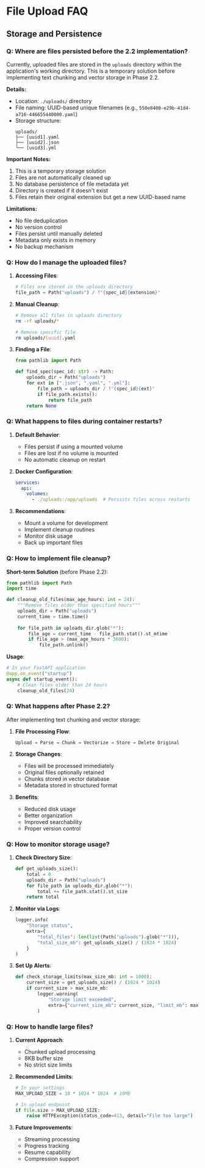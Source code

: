 # File Upload FAQ

## Storage and Persistence

### Q: Where are files persisted before the 2.2 implementation?

Currently, uploaded files are stored in the `uploads` directory within the application's working directory. This is a temporary solution before implementing text chunking and vector storage in Phase 2.2.

**Details:**
- Location: `./uploads/` directory
- File naming: UUID-based unique filenames (e.g., `550e8400-e29b-41d4-a716-446655440000.yaml`)
- Storage structure:
  ```
  uploads/
  ├── [uuid1].yaml
  ├── [uuid2].json
  └── [uuid3].yml
  ```

**Important Notes:**
1. This is a temporary storage solution
2. Files are not automatically cleaned up
3. No database persistence of file metadata yet
4. Directory is created if it doesn't exist
5. Files retain their original extension but get a new UUID-based name

**Limitations:**
- No file deduplication
- No version control
- Files persist until manually deleted
- Metadata only exists in memory
- No backup mechanism

### Q: How do I manage the uploaded files?

1. **Accessing Files**:
   ```python
   # Files are stored in the uploads directory
   file_path = Path("uploads") / f"{spec_id}{extension}"
   ```

2. **Manual Cleanup**:
   ```bash
   # Remove all files in uploads directory
   rm -rf uploads/*
   
   # Remove specific file
   rm uploads/[uuid].yaml
   ```

3. **Finding a File**:
   ```python
   from pathlib import Path
   
   def find_spec(spec_id: str) -> Path:
       uploads_dir = Path("uploads")
       for ext in [".json", ".yaml", ".yml"]:
           file_path = uploads_dir / f"{spec_id}{ext}"
           if file_path.exists():
               return file_path
       return None
   ```

### Q: What happens to files during container restarts?

1. **Default Behavior**:
   - Files persist if using a mounted volume
   - Files are lost if no volume is mounted
   - No automatic cleanup on restart

2. **Docker Configuration**:
   ```yaml
   services:
     api:
       volumes:
         - ./uploads:/app/uploads  # Persists files across restarts
   ```

3. **Recommendations**:
   - Mount a volume for development
   - Implement cleanup routines
   - Monitor disk usage
   - Back up important files

### Q: How to implement file cleanup?

**Short-term Solution** (before Phase 2.2):
```python
from pathlib import Path
import time

def cleanup_old_files(max_age_hours: int = 24):
    """Remove files older than specified hours"""
    uploads_dir = Path("uploads")
    current_time = time.time()
    
    for file_path in uploads_dir.glob("*"):
        file_age = current_time - file_path.stat().st_mtime
        if file_age > (max_age_hours * 3600):
            file_path.unlink()
```

**Usage**:
```python
# In your FastAPI application
@app.on_event("startup")
async def startup_event():
    # Clean files older than 24 hours
    cleanup_old_files(24)
```

### Q: What happens after Phase 2.2?

After implementing text chunking and vector storage:

1. **File Processing Flow**:
   ```
   Upload → Parse → Chunk → Vectorize → Store → Delete Original
   ```

2. **Storage Changes**:
   - Files will be processed immediately
   - Original files optionally retained
   - Chunks stored in vector database
   - Metadata stored in structured format

3. **Benefits**:
   - Reduced disk usage
   - Better organization
   - Improved searchability
   - Proper version control

### Q: How to monitor storage usage?

1. **Check Directory Size**:
   ```python
   def get_uploads_size():
       total = 0
       uploads_dir = Path("uploads")
       for file_path in uploads_dir.glob("*"):
           total += file_path.stat().st_size
       return total
   ```

2. **Monitor via Logs**:
   ```python
   logger.info(
       "Storage status",
       extra={
           "total_files": len(list(Path("uploads").glob("*"))),
           "total_size_mb": get_uploads_size() / (1024 * 1024)
       }
   )
   ```

3. **Set Up Alerts**:
   ```python
   def check_storage_limits(max_size_mb: int = 1000):
       current_size = get_uploads_size() / (1024 * 1024)
       if current_size > max_size_mb:
           logger.warning(
               "Storage limit exceeded",
               extra={"current_size_mb": current_size, "limit_mb": max_size_mb}
           )
   ```

### Q: How to handle large files?

1. **Current Approach**:
   - Chunked upload processing
   - 8KB buffer size
   - No strict size limits

2. **Recommended Limits**:
   ```python
   # In your settings
   MAX_UPLOAD_SIZE = 10 * 1024 * 1024  # 10MB
   
   # In upload endpoint
   if file.size > MAX_UPLOAD_SIZE:
       raise HTTPException(status_code=413, detail="File too large")
   ```

3. **Future Improvements**:
   - Streaming processing
   - Progress tracking
   - Resume capability
   - Compression support
